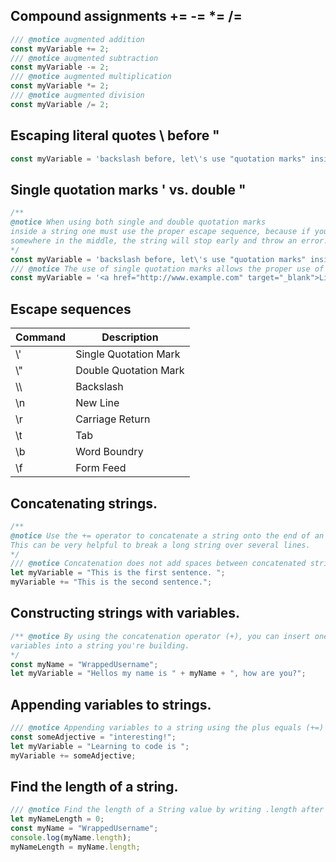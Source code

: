## Compound assignments += -= *= /= 
```JavaScript
/// @notice augmented addition
const myVariable += 2;
/// @notice augmented subtraction
const myVariable -= 2;
/// @notice augmented multiplication
const myVariable *= 2;
/// @notice augmented division
const myVariable /= 2;
```
## Escaping literal quotes \ before "
```JavaScript
const myVariable = 'backslash before, let\'s use "quotation marks" inside a string.';
```
## Single quotation marks ' vs. double "
```JavaScript
/** 
@notice When using both single and double quotation marks 
inside a string one must use the proper escape sequence, because if you have that same quotation mark 
somewhere in the middle, the string will stop early and throw an error.   
*/
const myVariable = 'backslash before, let\'s use "quotation marks" inside a string.';
/// @notice The use of single quotation marks allows the proper use of double quotation marks inside the string.
const myVariable = '<a href="http://www.example.com" target="_blank">Link</a>';
```
## Escape sequences 
| Command | Description |
| --- | --- |
|  \\' | Single Quotation Mark |
| \\" | Double Quotation Mark |
| \\\ | Backslash |
| \\n | New Line |
| \\r | Carriage Return |
| \\t | Tab |
| \\b | Word Boundry |
| \\f | Form Feed |
## Concatenating strings.
```JavaScript 
/** 
@notice Use the += operator to concatenate a string onto the end of an existing string variable. 
This can be very helpful to break a long string over several lines. 
*/
/// @notice Concatenation does not add spaces between concatenated strings, so you'll need to add them yourself.
let myVariable = "This is the first sentence. "; 
myVariable += "This is the second sentence.";
```
## Constructing strings with variables.
```JavaScript
/** @notice By using the concatenation operator (+), you can insert one or more 
variables into a string you're building.
*/
const myName = "WrappedUsername";
let myVariable = "Hellos my name is " + myName + ", how are you?";
```
## Appending variables to strings.
```JavaScript
/// @notice Appending variables to a string using the plus equals (+=) operator.
const someAdjective = "interesting!";
let myVariable = "Learning to code is ";
myVariable += someAdjective;
```
## Find the length of a string.
```JavaScript
/// @notice Find the length of a String value by writing .length after the string variable or string literal.
let myNameLength = 0;
const myName = "WrappedUsername";
console.log(myName.length);
myNameLength = myName.length;
```





